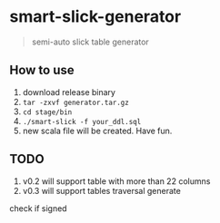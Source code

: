 # smart-slick-generator
> semi-auto slick table generator

## How to use
1. download release binary
2. `tar -zxvf generator.tar.gz`
3. `cd stage/bin`
4. `./smart-slick -f your_ddl.sql`
5. new scala file will be created. Have fun.

## TODO
1. v0.2 will support table with more than 22 columns
2. v0.3 will support tables traversal generate

check if signed 